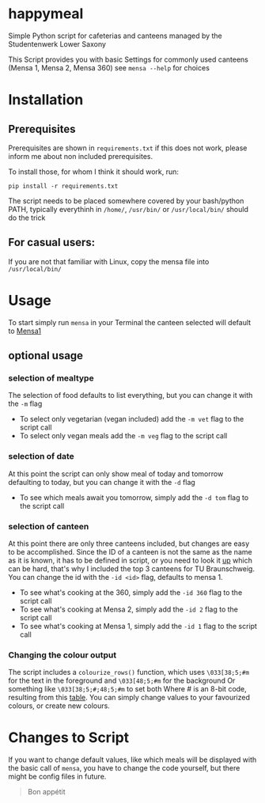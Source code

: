 # happymeal
Simple Python script for cafeterias and canteens managed by the Studentenwerk Lower Saxony 

This Script provides you with basic Settings for commonly used canteens (Mensa 1, Mensa 2, Mensa 360) see `mensa --help` for choices

# Installation

## Prerequisites
Prerequisites are shown in `requirements.txt` if this does not work, please inform me about non included prerequisites.

To install those, for whom I think it should work, run:

`pip install -r requirements.txt`

The script needs to be placed somewhere covered by your bash/python PATH, typically everythinh in `/home/`, `/usr/bin/` or `/usr/local/bin/` should do the trick

## For casual users:
If you are not that familiar with Linux, copy the mensa file into `/usr/local/bin/`

# Usage
To start simply run `mensa` in your Terminal the canteen selected will default to [Mensa1](https://www.stw-on.de/braunschweig/essen/mensen-cafeterien/mensa-1/)

## optional usage

### selection of mealtype
The selection of food defaults to list everything, but you can change it with the `-m` flag
* To select only vegetarian (vegan included) add the `-m vet` flag to the script call
* To select only vegan meals add the `-m veg` flag to the script call

### selection of date
At this point the script can only show meal of today and tomorrow defaulting to today, but you can change it with the `-d` flag
* To see which meals await you tomorrow, simply add the `-d tom` flag to the script call

### selection of canteen
At this point there are only three canteens included, but changes are easy to be accomplished. Since the ID of a canteen is not the same as the name as it is known, it has to be defined in script, or you need to look it [up](http://api.stw-on.de/xml/mensa.xml) which can be hard, that's why I included the top 3 canteens for TU Braunschweig. You can change the id with the `-id <id>` flag, defaults to mensa 1.
* To see what's cooking at the 360, simply add the `-id 360` flag to the script call
* To see what's cooking at Mensa 2, simply add the `-id 2` flag to the script call
* To see what's cooking at Mensa 1, simply add the `-id 1` flag to the script call

### Changing the colour output
The script includes a `colourize_rows()` function, which uses `\033[38;5;#m` for the text in the foreground and `\033[48;5;#m` for the background
Or something like `\033[38;5;#;48;5;#m` to set both 
Where # is an 8-bit code, resulting from this [table](https://web.archive.org/web/20131010034437im_/http://bitmote.com/public/8-bit_color_table.png).
You can simply change values to your favourized colours, or create new colours.

# Changes to Script
If you want to change default values, like which meals will be displayed with the basic call of `mensa`, you have to change the code yourself, but there might be config files in future.


> Bon appétit
